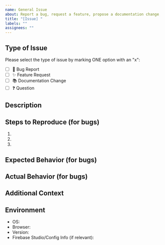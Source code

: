 ```yaml
---
name: General Issue
about: Report a bug, request a feature, propose a documentation change, or ask a question.
title: "[Issue] "
labels: ""
assignees: ""
---
```


## Type of Issue

Please select the type of issue by marking ONE option with an "x":

- [ ] 🐞 Bug Report
- [ ] ✨ Feature Request
- [ ] 📚 Documentation Change
- [ ] ❓ Question

## Description

<!-- Please provide a clear and concise description of the issue. -->

## Steps to Reproduce (for bugs)

1. 
2. 
3. 

## Expected Behavior (for bugs)

<!-- What did you expect to happen? -->

## Actual Behavior (for bugs)

<!-- What actually happened? Include full error messages, screenshots, or logs if available. -->

## Additional Context

<!-- Add any other context, screenshots, or references here. -->

## Environment

- OS:
- Browser:
- Version:
- Firebase Studio/Config Info (if relevant):